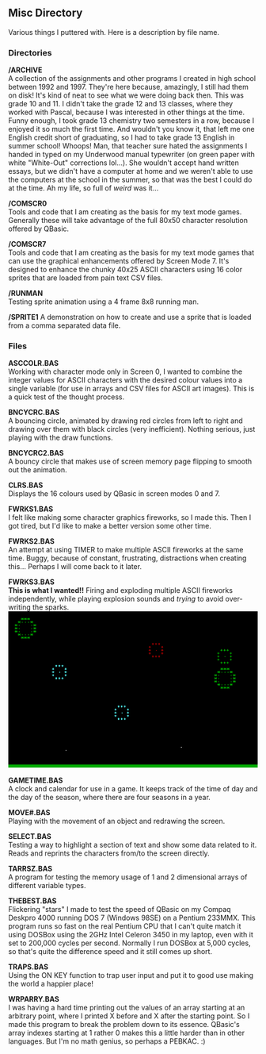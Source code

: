 ## Misc Directory  
Various things I puttered with. Here is a description by file name.  

### Directories  

**/ARCHIVE**  
A collection of the assignments and other programs I created in high school between 1992 and 1997. They're here because, amazingly, I still had them on disk! It's kind of neat to see what we were doing back then. This was grade 10 and 11. I didn't take the grade 12 and 13 classes, where they worked with Pascal, because I was interested in other things at the time. Funny enough, I took grade 13 chemistry two semesters in a row, because I enjoyed it so much the first time. And wouldn't you know it, that left me one English credit short of graduating, so I had to take grade 13 English in summer school! Whoops! Man, that teacher sure hated the assignments I handed in typed on my Underwood manual typewriter (on green paper with white "White-Out" corrections lol...). She wouldn't accept hand written essays, but we didn't have a computer at home and we weren't able to use the computers at the school in the summer, so that was the best I could do at the time. Ah my life, so full of *weird* was it...  

**/COMSCR0**  
Tools and code that I am creating as the basis for my text mode games. Generally these will take advantage of the full 80x50 character resolution offered by QBasic.  

**/COMSCR7**  
Tools and code that I am creating as the basis for my text mode games that can use the graphical enhancements offered by Screen Mode 7. It's designed to enhance the chunky 40x25 ASCII characters using 16 color sprites that are loaded from pain text CSV files.  

**/RUNMAN**  
Testing sprite animation using a 4 frame 8x8 running man. 

**/SPRITE1**
A demonstration on how to create and use a sprite that is loaded from a comma separated data file.

### Files  

**ASCCOLR.BAS**  
Working with character mode only in Screen 0, I wanted to combine the integer values for ASCII characters with the desired colour values into a single variable (for use in arrays and CSV files for ASCII art images). This is a quick test of the thought process.

**BNCYCRC.BAS**  
A bouncing circle, animated by drawing red circles from left to right and drawing over them with black circles (very inefficient). Nothing serious, just playing with the draw functions.

**BNCYCRC2.BAS**  
A bouncy circle that makes use of screen memory page flipping to smooth out the animation.

**CLRS.BAS**  
Displays the 16 colours used by QBasic in screen modes 0 and 7.  

**FWRKS1.BAS**  
I felt like making some character graphics fireworks, so I made this. Then I got tired, but I'd like to make a better version some other time.

**FWRKS2.BAS**  
An attempt at using TIMER to make multiple ASCII fireworks at the same time. Buggy, because of constant, frustrating, distractions when creating this... Perhaps I will come back to it later.

**FWRKS3.BAS**  
**This is what I wanted!!** Firing and exploding multiple ASCII fireworks independently, while playing explosion sounds and _trying_ to avoid over-writing the sparks.  
<a href="https://github.com/Tatwi/QBasic/blob/master/VID/fwrks3.mp4?raw=true" title="Video"><img src="../IMG/fwrks3.png" alt="Click the image to play a video example." target="_blank" /></a>  

**GAMETIME.BAS**  
A clock and calendar for use in a game. It keeps track of the time of day and the day of the season, where there are four seasons in a year.  

**MOVE#.BAS**  
Playing with the movement of an object and redrawing the screen.

**SELECT.BAS**  
Testing a way to highlight a section of text and show some data related to it. Reads and reprints the characters from/to the screen directly.

**TARRSZ.BAS**  
A program for testing the memory usage of 1 and 2 dimensional arrays of different variable types.  

**THEBEST.BAS**  
Flickering "stars" I made to test the speed of QBasic on my Compaq Deskpro 4000 running DOS 7 (Windows 98SE) on a Pentium 233MMX. This program runs so fast on the real Pentium CPU that I can't quite match it using DOSBox using the 2GHz Intel Celeron 3450 in my laptop, even with it set to 200,000 cycles per second. Normally I run DOSBox at 5,000 cycles, so that's quite the difference speed and it still comes up short.

**TRAPS.BAS**  
Using the ON KEY function to trap user input and put it to good use making the world a happier place!

**WRPARRY.BAS**  
I was having a hard time printing out the values of an array starting at an arbitrary point, where I printed X before and X after the starting point. So I made this program to break the problem down to its essence. QBasic's array indexes starting at 1 rather 0 makes this a little harder than in other languages. But I'm no math genius, so perhaps a PEBKAC. :)  
